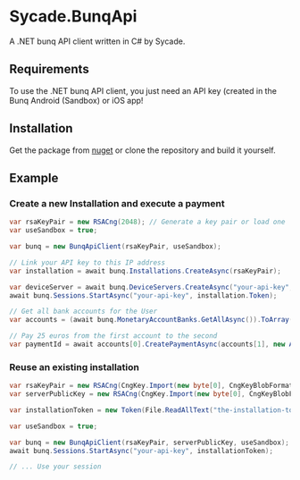 # Sycade.BunqApi
A .NET bunq API client written in C# by Sycade.

## Requirements
To use the .NET bunq API client, you just need an API key (created in the Bunq Android (Sandbox) or iOS app!

## Installation
Get the package from [nuget](https://www.nuget.org/packages/Sycade.BunqApi/) or clone the repository and build it yourself.

## Example
### Create a new Installation and execute a payment
```csharp
var rsaKeyPair = new RSACng(2048); // Generate a key pair or load one
var useSandbox = true;

var bunq = new BunqApiClient(rsaKeyPair, useSandbox);

// Link your API key to this IP address
var installation = await bunq.Installations.CreateAsync(rsaKeyPair);

var deviceServer = await bunq.DeviceServers.CreateAsync("your-api-key", "My First DeviceServer", installation.Token);
await bunq.Sessions.StartAsync("your-api-key", installation.Token);

// Get all bank accounts for the User
var accounts = (await bunq.MonetaryAccountBanks.GetAllAsync()).ToArray();

// Pay 25 euros from the first account to the second
var paymentId = await accounts[0].CreatePaymentAsync(accounts[1], new Amount(Currency.EUR, 25m), "My First Payment");
```
### Reuse an existing installation
```csharp
var rsaKeyPair = new RSACng(CngKey.Import(new byte[0], CngKeyBlobFormat.GenericPrivateBlob)); // Load your private key here
var serverPublicKey = new RSACng(CngKey.Import(new byte[0], CngKeyBlobFormat.GenericPublicBlob)); // Load the server public key

var installationToken = new Token(File.ReadAllText("the-installation-token.txt")); // Load your installation token

var useSandbox = true;

var bunq = new BunqApiClient(rsaKeyPair, serverPublicKey, useSandbox);
await bunq.Sessions.StartAsync("your-api-key", installationToken);

// ... Use your session
```
